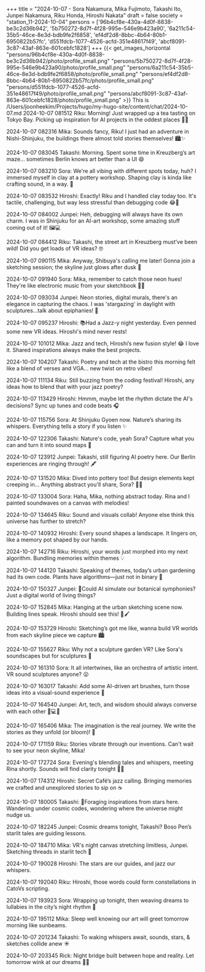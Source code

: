 +++
title = "2024-10-07 - Sora Nakamura, Mika Fujimoto, Takashi Ito, Junpei Nakamura, Riku Honda, Hiroshi Nakata"
draft = false
society = "station_11-2024-10-04"
persons = ['96b4cf8e-430a-4d0f-8838-be3c2d36b942', '5b750272-8d7f-4f28-995e-546e9b423a90', '6a211c54-35b5-46ce-8e3d-bdb9fe2f6858', 'ef4df2d8-8bbc-4b64-80b1-6950822b57fc', 'd551fdcb-1077-4526-acfd-351e48617f49', 'abcf8091-3c87-43af-863e-601cebfc1828']
+++
{{< get_images_horizontal "persons/96b4cf8e-430a-4d0f-8838-be3c2d36b942/photo/profile_small.png" "persons/5b750272-8d7f-4f28-995e-546e9b423a90/photo/profile_small.png" "persons/6a211c54-35b5-46ce-8e3d-bdb9fe2f6858/photo/profile_small.png" "persons/ef4df2d8-8bbc-4b64-80b1-6950822b57fc/photo/profile_small.png" "persons/d551fdcb-1077-4526-acfd-351e48617f49/photo/profile_small.png" "persons/abcf8091-3c87-43af-863e-601cebfc1828/photo/profile_small.png" >}}
This is /Users/joonheekim/Projects/hugo/my-hugo-site/content/chat/2024-10-07.md
2024-10-07 081512 Riku: Morning! Just wrapped up a tea tasting on Tokyo Bay. Picking up inspiration for AI projects in the oddest places 🍵😃

2024-10-07 082316 Mika: Sounds fancy, Riku! I just had an adventure in Nishi-Shinjuku, the buildings there almost told stories themselves! 🏙️✨

2024-10-07 083045 Takashi: Morning. Spent some time in Kreuzberg’s art maze... sometimes Berlin knows art better than a UI 😄

2024-10-07 083210 Sora: We're all vibing with different spots today, huh? I immersed myself in clay at a pottery workshop. Shaping clay is kinda like crafting sound, in a way. 🙏

2024-10-07 083532 Hiroshi: Exactly! Riku and I handled clay today too. It's tactile, challenging, but way less stressful than debugging code 😂🏺

2024-10-07 084002 Junpei: Heh, debugging will always have its own charm. I was in Shinjuku for an AI-art workshop, some amazing stuff coming out of it! 🖼️💻

2024-10-07 084412 Riku: Takashi, the street art in Kreuzberg must’ve been wild! Did you get loads of VR ideas? 🤓

2024-10-07 090115 Mika: Anyway, Shibuya's calling me later! Gonna join a sketching session; the skyline just glows after dusk 🌆

2024-10-07 091940 Sora: Mika, remember to catch those neon hues! They're like electronic music from your sketchbook 📓🎨

2024-10-07 093034 Junpei: Neon stories, digital murals, there's an elegance in capturing the chaos. I was 'stargazing' in daylight with sculptures...talk about epiphanies! 🌌

2024-10-07 095237 Hiroshi: 📚Had a Jazz-y night yesterday. Even penned some new VR ideas. Hiroshi's mind never rests!

2024-10-07 101012 Mika: Jazz and tech, Hiroshi’s new fusion style! 😂 I love it. Shared inspirations always make the best projects.

2024-10-07 104207 Takashi: Poetry and tech at the bistro this morning felt like a blend of verses and VGA... new twist on retro vibes!

2024-10-07 111134 Riku: Still buzzing from the coding festival! Hiroshi, any ideas how to blend that with your jazz poetry? 

2024-10-07 113429 Hiroshi: Hmmm, maybe let the rhythm dictate the AI's decisions? Sync up tunes and code beats 🎧

2024-10-07 115756 Sora: At Shinjuku Gyoen now. Nature’s sharing its whispers. Everything tells a story if you listen ✨

2024-10-07 122306 Takashi: Nature's code, yeah Sora? Capture what you can and turn it into sound maps 🌿

2024-10-07 123912 Junpei: Takashi, still figuring AI poetry here. Our Berlin experiences are ringing through! 🖋️

2024-10-07 131520 Mika: Dived into pottery too! But design elements kept creeping in... Anything abstract you'll share, Sora? 🏺🎶

2024-10-07 133004 Sora: Haha, Mika, nothing abstract today. Rina and I painted soundwaves on a canvas with melodies!

2024-10-07 134645 Riku: Sound and visuals collab! Anyone else think this universe has further to stretch?

2024-10-07 140932 Hiroshi: Every sound shapes a landscape. It lingers on, like a memory pot shaped by our hands.

2024-10-07 142716 Riku: Hiroshi, your words just morphed into my next algorithm. Bundling memories within themes 💡

2024-10-07 144120 Takashi: Speaking of themes, today’s urban gardening had its own code. Plants have algorithms—just not in binary 🌱

2024-10-07 150327 Junpei: 🤔Could AI simulate our botanical symphonies? Just a digital world of living things? 

2024-10-07 152845 Mika: Hanging at the urban sketching scene now. Building lines speak. Hiroshi should see this! 🎨🖌️

2024-10-07 153729 Hiroshi: Sketching’s got me like, wanna build VR worlds from each skyline piece we capture 🏙️

2024-10-07 155627 Riku: Why not a sculpture garden VR? Like Sora's soundscapes but for sculptures 🗿

2024-10-07 161310 Sora: It all intertwines, like an orchestra of artistic intent. VR sound sculptures anyone? 😮

2024-10-07 163017 Takashi: Add some AI-driven art brushes, turn those ideas into a visual-sound experience 🎨

2024-10-07 164540 Junpei: Art, tech, and wisdom should always converse with each other 📖💻💡

2024-10-07 165406 Mika: The imagination is the real journey. We write the stories as they unfold (or bloom)! 🌺

2024-10-07 171159 Riku: Stories vibrate through our inventions. Can't wait to see your neon skyline, Mika! 

2024-10-07 172724 Sora: Evening's blending tales and whispers, meeting Rina shortly. Sounds will find clarity tonight 🎵🌙

2024-10-07 174312 Hiroshi: Secret Café’s jazz calling. Bringing memories we crafted and unexplored stories to sip on ☕

2024-10-07 180005 Takashi: 🌌Foraging inspirations from stars here. Wandering under cosmic codes, wondering where the universe might nudge us.

2024-10-07 182245 Junpei: Cosmic dreams tonight, Takashi? Boso Pen’s starlit tales are guiding lessons.

2024-10-07 184710 Mika: VR's night canvas stretching limitless, Junpei. Sketching threads in starlit tech 🎇

2024-10-07 190028 Hiroshi: The stars are our guides, and jazz our whispers.

2024-10-07 192040 Riku: Hiroshi, those words could form constellations in CatoVs scripting.

2024-10-07 193923 Sora: Wrapping up tonight, then weaving dreams to lullabies in the city’s night rhythm 🌃

2024-10-07 195112 Mika: Sleep well knowing our art will greet tomorrow morning like sunbeams.

2024-10-07 201234 Takashi: To waking whispers await, sounds, stars, & sketches collide anew ☀️

2024-10-07 203345 Rick: Night bridge built between hope and reality. Let tomorrow wink at our dreams 🌆✨
